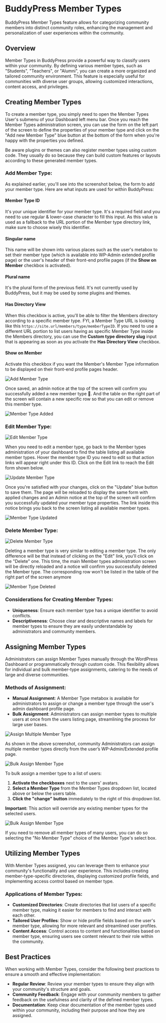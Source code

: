 # BuddyPress Member Types

BuddyPress Member Types feature allows for categorizing community members into distinct community roles, enhancing the management and personalization of user experiences within the community.

## Overview

Member Types in BuddyPress provide a powerful way to classify users within your community. By defining various member types, such as "Students", "Teachers", or "Alumni", you can create a more organized and tailored community environment. This feature is especially useful for communities with diverse user groups, allowing customized interactions, content access, and privileges.

## Creating Member Types

To create a member type, you simply need to open the Member Types User's submenu of your Dashboard left menu bar. Once you reach the Member Types administration screen, you can use the form on the left part of the screen to define the properties of your member type and click on the "Add new Member Type" blue button at the bottom of the form when you're happy with the properties you defined.

Be aware plugins or themes can also register member types using custom code. They usually do so because they can build custom features or layouts according to these generated member types.

### Add Member Type:

As explained earlier, you'll see into the screenshot below, the form to add your member type. Here are what inputs are used for within BuddyPress:

#### Member Type ID
 
It's your unique identifier for your member type. It's a required field and you need to use regular & lower-case character to fill this input. As this value is used as a fallback to the URL portion of the Member type directory link, make sure to choose wisely this identifier.
 
#### Singular name

This name will be shown into various places such as the user's metabox to set their member type (which is available into WP-Admin extended profile page) or the user's header of their front-end profile pages (if the **Show on Member** checkbox is activated).

#### Plural name

It's the plural form of the previous field. It's not currently used by BuddyPress, but it may be used by some plugins and themes.

#### Has Directory View

When this checkbox is active, you'll be able to filter the Members directory according to a specific member type.  FYI, a Member Type URL is looking like this `https://site.url/members/type/memberTypeID`. If you need to use a different URL portion to list users having as specific Member Type inside the Members directory, you can use the **Custom type directory slug** input that is appearing as soon as you activate the **Has Directory View** checkbox.

#### Show on Member

Activate this checkbox if you want the Member's Member Type information to be displayed on their front-end profile pages header.

![Add Member Type](../../assets/add-member-type.png)

Once saved, an admin notice at the top of the screen will confirm you successfully added a new member type 👏. And the table on the right part of the screen will contain a new specific row so that you can edit or remove this member type.

![Member Type Added](../../assets/add-member-type-success.png)

### Edit Member Type:

![Edit Member Type](../../assets/edit-member-type.png)

When you need to edit a member type, go back to the Member types administration of your dashboard to find the table listing all available member types. Hover the member type ID you need to edit so that action links will appear right under this ID. Click on the Edit link to reach the Edit form shown below.

![Update Member Type](../../assets/update-form-member-types.png)

Once you're satisfied with your changes, click on the "Update" blue button to save them. The page will be reloaded to display the same form with applied changes and an Admin notice at the top of the screen will confirm you successfully updated your member type properties. The link inside this notice brings you back to the screen listing all available member types.

![Member Type Updated](../../assets/edit-member-type-success.png)

### Delete Member Type:

![Delete Member Type](../../assets/delete-member-type.png)

Deleting a member type is very similar to editing a member type. The only difference will be that instead of clicking on the "Edit" link, you'll click on the "Delete" one. This time, the main Member types administration screen will be directly reloaded and a notice will confirm you successfully deleted the Member type. The corresponding row won't be listed in the table of the right part of the screen anymore

![Member Type Deleted](../../assets/delete-member-type-success.png)

### Considerations for Creating Member Types:
- **Uniqueness**: Ensure each member type has a unique identifier to avoid conflicts.
- **Descriptiveness**: Choose clear and descriptive names and labels for member types to ensure they are easily understandable by administrators and community members.

## Assigning Member Types

Administrators can assign Member Types manually through the WordPress Dashboard or programmatically through custom code. This flexibility allows for individual and bulk member-type assignments, catering to the needs of large and diverse communities.

### Methods of Assignment:
- **Manual Assignment**: A Member Type metabox is available for administrators to assign or change a member type through the user's admin dashboard profile page.
- **Bulk Assignment**: Administrators can assign member types to multiple users at once from the users listing page, streamlining the process for large user bases.

![Assign Multiple Member Type](../../assets/multiple-member-types-01.png)

As shown in the above screenshot, community Administrators can assign multiple member types directly from the user’s WP-Admin/Extended profile page.


![Bulk Assign Member Type](../../assets/multiple-member-types-02.png)

To bulk assign a member type to a list of users:

1. **Activate the checkboxes** next to the users' avatars.
2. **Select a Member Type** from the Member Types dropdown list, located above or below the users table.
3. **Click the "change" button** immediately to the right of this dropdown list.

**Important:** This action will override any existing member types for the selected users.


![Bulk Assign Member Type](../../assets/multiple-member-types-03.png)

If you need to remove all member types of many users, you can do so selecting the "No Member Type" choice of the Member Type's select box.
## Utilizing Member Types

With Member Types assigned, you can leverage them to enhance your community's functionality and user experience. This includes creating member-type-specific directories, displaying customized profile fields, and implementing access control based on member type.

### Applications of Member Types:
- **Customized Directories**: Create directories that list users of a specific member type, making it easier for members to find and interact with each other.
- **Tailored User Profiles**: Show or hide profile fields based on the user's member type, allowing for more relevant and streamlined user profiles.
- **Content Access**: Control access to content and functionalities based on member type, ensuring users see content relevant to their role within the community.

## Best Practices

When working with Member Types, consider the following best practices to ensure a smooth and effective implementation:
- **Regular Review**: Review your member types to ensure they align with your community's structure and goals.
- **Community Feedback**: Engage with your community members to gather feedback on the usefulness and clarity of the defined member types.
- **Documentation**: Keep clear documentation of the member types used within your community, including their purpose and how they are assigned.

